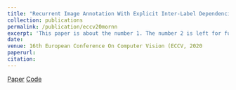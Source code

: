 ```yaml
---
title: "Recurrent Image Annotation With Explicit Inter-Label Dependencies"
collection: publications
permalink: /publication/eccv20mornn
excerpt: 'This paper is about the number 1. The number 2 is left for future work.'
date: 
venue: 16th European Conference On Computer Vision (ECCV, 2020
paperurl:
citation:
---
```


[Paper](https://www.ecva.net/papers/eccv_2020/papers_ECCV/papers/123740188.pdf)
[Code](https://github.com/ayushidutta/multi-order-rnn/)
